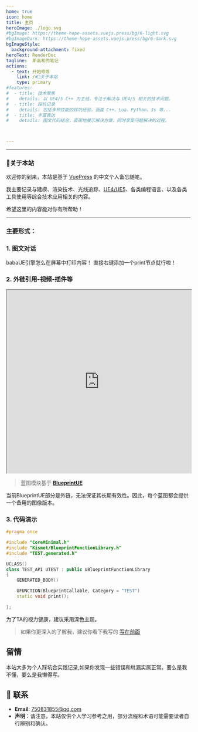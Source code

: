 ```yaml
---
home: true
icon: home
title: 主页
heroImage: ./logo.svg
#bgImage: https://theme-hope-assets.vuejs.press/bg/6-light.svg
#bgImageDark: https://theme-hope-assets.vuejs.press/bg/6-dark.svg
bgImageStyle:
  background-attachment: fixed
heroText: RenderDoc
tagline:  斯高和的笔记
actions:
  - text: 开始修炼
    link: /#🤞关于本站
    type: primary
#features:
#  - title: 技术聚焦
#    details: 以 UE4/5 C++ 为主线，专注于解决与 UE4/5 相关的技术问题。
#  - title: 踩坑记录
#    details: 包括多种技能的踩坑经验，涵盖 C++、Lua、Python、Js 等...
#  - title: 丰富表达
#    details: 图文代码结合，直观地展示解决方案，同时享受问题解决的过程。



---
```

<hr>

### 🤞关于本站

欢迎你的到来，本站是基于 [VuePress](https://theme-hope.vuejs.press/zh/) 的中文个人备忘随笔。

我主要记录与建模、渲染技术、光线追踪、[UE4/UE5](https://docs.unrealengine.com/5.0/zh-CN/)、各类编程语言、以及各类工具使用等综合技术应用相关的内容。

希望这里的内容能对你有所帮助！

<hr>

### 主要形式：

### 1. 图文对话

<ChatMessage avatar="./assets/emoji/hx.png" :avatarWidth="40">
babaUE引擎怎么在屏幕中打印内容！
</ChatMessage>

<ChatMessage avatar="./assets/emoji/blzt.png" :avatarWidth="40" alignLeft>
直接右键添加一个print节点就行啦！
</ChatMessage>

### 2. 外链引用-视频-插件等

<iframe src="https://blueprintue.com/render/j0oxoqx7/" width="100%" height="500" scrolling="no" allowfullscreen></iframe>

>蓝图模块基于 **[BlueprintUE](https://blueprintue.com/)**

<ChatMessage avatar="./assets/emoji/dsyj.png" :avatarWidth="40">
 当前BlueprintUE部分是外链，无法保证其长期有效性。因此，每个蓝图都会提供一个备用的图像版本。
</ChatMessage>

### 3. 代码演示

``` cpp
#pragma once

#include "CoreMinimal.h"
#include "Kismet/BlueprintFunctionLibrary.h"
#include "TEST.generated.h"

UCLASS()
class TEST_API UTEST : public UBlueprintFunctionLibrary
{
	GENERATED_BODY()

	UFUNCTION(BlueprintCallable, Category = "TEST")
	static void print();
	
};
```


<ChatMessage avatar="./assets/emoji/bqb (6).png" :avatarWidth="40">
 为了TA的视力健康，建议采用深色主题。
</ChatMessage>

>如果你更深入的了解我，建议你看下我写的 [写在前面](/preface/README.md)
> 
## 留情
<ChatMessage avatar="./assets/emoji/hh.png" :avatarWidth="40">
本站大多为个人踩坑合实践记录,如果你发现一些错误和纰漏实属正常。要么是我不懂，要么是我懒得写。
</ChatMessage>

## :email: 联系

- **Email**: <a href="mailto:750831855@qq.com">750831855@qq.com</a>
- **声明**：请注意，本站仅供个人学习参考之用，部分流程和术语可能需要读者自行辨别和确认。
